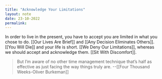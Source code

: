 ```yaml
---
title: "Acknowledge Your Limitations"
layout: note
date: 23-10-2022
permalink:
---
```


In order to live in the present, you have to accept you are limited in what you chose to do. [[Our Lives Are Brief]] and [[Any Decision Eliminates Others]].  [[You Will Die]] and your life is short. [[We Deny Our Limitations]], whereas we should accept and acknowledge them. [[Sit With Discomfort]].

> But I’m aware of no other time management technique that’s half as effective as just facing the way things truly are.
>--[[Four Thousand Weeks-Oliver Burkeman]]